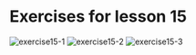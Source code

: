 # Exercises for lesson 15

![exercise15-1](https://i.imgur.com/stqOZgg.png)
![exercise15-2](https://i.imgur.com/SssJUOh.png)
![exercise15-3](https://i.imgur.com/AzgxU0O.png)